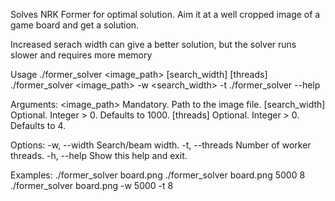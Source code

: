 Solves NRK Former for optimal solution. Aim it at a well cropped image of a game board
and get a solution.

Increased serach width can give a better solution, but the solver runs slower and requires more memory

Usage
  ./former_solver <image_path> [search_width] [threads]
  ./former_solver <image_path> -w <search_width> -t <threads>
  ./former_solver --help

Arguments:
  <image_path>           Mandatory. Path to the image file.
  [search_width]         Optional. Integer > 0. Defaults to 1000.
  [threads]              Optional. Integer > 0. Defaults to 4.

Options:
  -w, --width <int>      Search/beam width.
  -t, --threads <int>    Number of worker threads.
  -h, --help             Show this help and exit.

Examples:
  ./former_solver board.png
  ./former_solver board.png 5000 8
  ./former_solver board.png -w 5000 -t 8
  